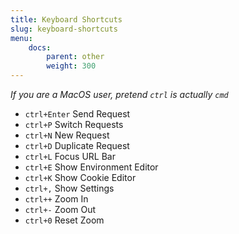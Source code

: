 ```yaml
---
title: Keyboard Shortcuts
slug: keyboard-shortcuts
menu:
    docs:
        parent: other
        weight: 300
---
```


_If you are a MacOS user, pretend `ctrl` is actually `cmd`_

- `ctrl+Enter` Send Request
- `ctrl+P` Switch Requests
- `ctrl+N` New Request
- `ctrl+D` Duplicate Request
- `ctrl+L` Focus URL Bar
- `ctrl+E` Show Environment Editor
- `ctrl+K` Show Cookie Editor
- `ctrl+,` Show Settings
- `ctrl++` Zoom In
- `ctrl+-` Zoom Out
- `ctrl+0` Reset Zoom
